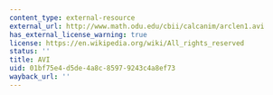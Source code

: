 ```yaml
---
content_type: external-resource
external_url: http://www.math.odu.edu/cbii/calcanim/arclen1.avi
has_external_license_warning: true
license: https://en.wikipedia.org/wiki/All_rights_reserved
status: ''
title: AVI
uid: 01bf75e4-d5de-4a8c-8597-9243c4a8ef73
wayback_url: ''
---
```

